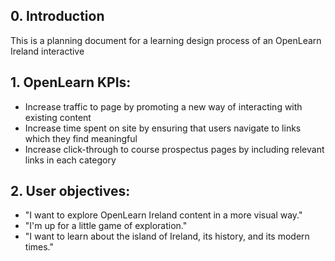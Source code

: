 ## 0. Introduction

This is a planning document for a learning design process of an OpenLearn Ireland interactive

## 1. OpenLearn KPIs:

- Increase traffic to page by promoting a new way of interacting with existing content
- Increase time spent on site by ensuring that users navigate to links which they find meaningful
- Increase click-through to course prospectus pages by including relevant links in each category

## 2. User objectives:

- "I want to explore OpenLearn Ireland content in a more visual way."
- "I'm up for a little game of exploration."
- "I want to learn about the island of Ireland, its history, and its modern times."


